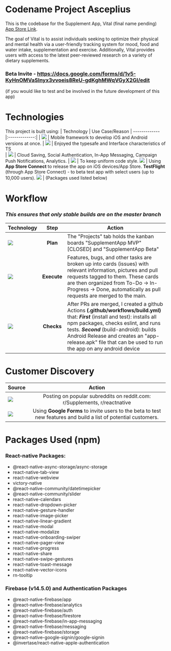 # Codename Project Asceplius
This is the codebase for the Supplement App, Vital (final name pending) [App Store Link](https://apps.apple.com/us/app/supplementapp/id1612971376). 

The goal of Vital is to assist individuals seeking to optimize their physical and mental health via a user-friendly tracking system for mood, food and water intake, supplementation and exercise. Additionally, Vital provides users with access to the latest peer-reviewed research on a variety of dietary supplements.
### Beta Invite - https://docs.google.com/forms/d/1v5-KyHnOMVaSlnyx3vvoeis8ReU-gdKghMWqVGyX2GI/edit
(if you would like to test and be involved in the future development of this app)

# Technologies
This project is built using:
| Technology        | Use Case/Reason
| ------------- |:-------------:|
| <img src="https://img.shields.io/badge/React_Native-20232A?style=for-the-badge&logo=react&logoColor=61DAFB" />      | Mobile framework to develop iOS and Android versions at once.
| <img src="https://img.shields.io/badge/TypeScript-007ACC?style=for-the-badge&logo=typescript&logoColor=white" />      | Enjoyed the typesafe and Interface characteristics of TS     
| <img src="https://img.shields.io/badge/firebase-ffca28?style=for-the-badge&logo=firebase&logoColor=black" /> | Cloud Saving, Social Authentication, In-App Messaging, Campaign Push Notifications, Analytics.       |
<img src="https://img.shields.io/badge/eslint-3A33D1?style=for-the-badge&logo=eslint&logoColor=white" /> | To keep uniform code style.
<img src="https://img.shields.io/badge/App_Store-0D96F6?style=for-the-badge&logo=app-store&logoColor=white" /> | Using **App Store Connect** to release the app on iOS devices/App Store. **TestFlight** (through App Store Connect) - to beta test app with select users (up to 10,000 users).
<img src="https://img.shields.io/badge/npm-CB3837?style=for-the-badge&logo=npm&logoColor=white" /> | (Packages used listed below)

# Workflow
### **_This ensures that only stable builds are on the master branch_**

| Technology       | Step           | Action |
| ------------- |:-------------:|------------- |
| <img src="https://img.shields.io/badge/GitHub-100000?style=for-the-badge&logo=github&logoColor=white" /> | **Plan** | The "Projects" tab holds the kanban boards "SupplementApp MVP" [CLOSED] and "SupplementApp Beta" |
| <img src="https://img.shields.io/badge/GitHub-100000?style=for-the-badge&logo=github&logoColor=white" /> | **Execute** | Features, bugs, and other tasks are broken up into cards (issues) with relevant information, pictures and pull requests tagged to them. These cards are then organized from To-Do -> In-Progress -> Done, automatically as pull requests are merged to the main. |
| <img src="https://img.shields.io/badge/GitHub_Actions-2088FF?style=for-the-badge&logo=github-actions&logoColor=white" /> | **Checks** | After PRs are merged, I created a github Actions **(.github/workflows/build.yml)** that: ***First*** (install and test): installs all npm packages, checks eslint, and runs tests. ***Second*** (build-android): builds Android Release and creates an "app-release.apk" file that can be used to run the app on any android device |

# Customer Discovery

| Source        | Action           |
| ------------- |:-------------:|
| <img src="https://img.shields.io/badge/Reddit-FF4500?style=for-the-badge&logo=reddit&logoColor=white" /> | Posting on popular subreddits on reddit.com: r/Supplements, r/reactnative |
| <img src="https://img.shields.io/badge/Google%20Sheets-34A853?style=for-the-badge&logo=google-sheets&logoColor=white" /> | Using **Google Forms** to invite users to the beta to test new features and build a list of potential customers. |

# Packages Used (npm)
### React-native Packages:
* @react-native-async-storage/async-storage
* react-native-tab-view
* react-native-webview
* victory-native
* @react-native-community/datetimepicker
* @react-native-community/slider
* react-native-calendars
* react-native-dropdown-picker
* react-native-gesture-handler
* react-native-image-picker
* react-native-linear-gradient
* react-native-modal
* react-native-modalize
* react-native-onboarding-swiper
* react-native-pager-view
* react-native-progress
* react-native-share
* react-native-swipe-gestures
* react-native-toast-message
* react-native-vector-icons
* rn-tooltip

### Firebase (v14.5.0) and Authentication Packages
* @react-native-firebase/app
* @react-native-firebase/analytics
* @react-native-firebase/auth
* @react-native-firebase/firestore
* @react-native-firebase/in-app-messaging
* @react-native-firebase/messaging
* @react-native-firebase/storage
* @react-native-google-signin/google-signin
* @invertase/react-native-apple-authentication
